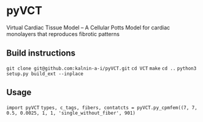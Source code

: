 # pyVCT
Virtual Cardiac Tissue Model – A Cellular Potts Model for cardiac monolayers that reproduces fibrotic patterns

## Build instructions
`git clone git@github.com:kalnin-a-i/pyVCT.git`
`cd VCT`
`make`
`cd ..`
`python3 setup.py build_ext --inplace`
## Usage
`import pyVCT`
`types, c_tags, fibers, contatcts = pyVCT.py_cpmfem((7, 7, 0.5, 0.0025, 1, 1, 'single_without_fiber', 901)`
